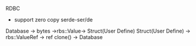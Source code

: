 RDBC

* support zero copy serde-ser/de

Database -> bytes ->rbs::Value-> Struct(User Define)
Struct(User Define) -> rbs::ValueRef -> ref clone() -> Database
